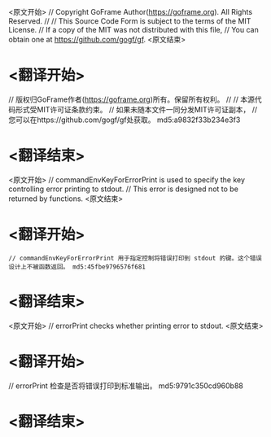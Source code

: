 
<原文开始>
// Copyright GoFrame Author(https://goframe.org). All Rights Reserved.
//
// This Source Code Form is subject to the terms of the MIT License.
// If a copy of the MIT was not distributed with this file,
// You can obtain one at https://github.com/gogf/gf.
<原文结束>

# <翻译开始>
// 版权归GoFrame作者(https://goframe.org)所有。保留所有权利。
//
// 本源代码形式受MIT许可证条款约束。
// 如果未随本文件一同分发MIT许可证副本，
// 您可以在https://github.com/gogf/gf处获取。 md5:a9832f33b234e3f3
# <翻译结束>


<原文开始>
	// commandEnvKeyForErrorPrint is used to specify the key controlling error printing to stdout.
	// This error is designed not to be returned by functions.
<原文结束>

# <翻译开始>
	// commandEnvKeyForErrorPrint 用于指定控制将错误打印到 stdout 的键。这个错误设计上不被函数返回。 md5:45fbe9796576f681
# <翻译结束>


<原文开始>
// errorPrint checks whether printing error to stdout.
<原文结束>

# <翻译开始>
// errorPrint 检查是否将错误打印到标准输出。 md5:9791c350cd960b88
# <翻译结束>


